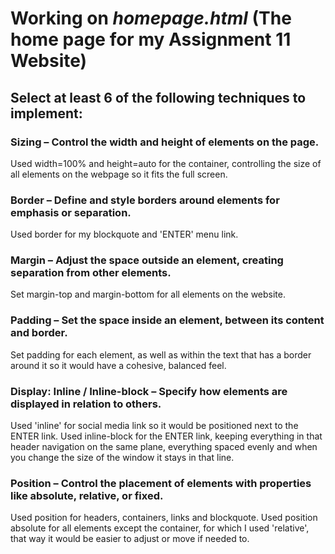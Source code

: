 # Working on *homepage.html* (The home page for my Assignment 11 Website)

## Select at least 6 of the following techniques to implement:


### Sizing – Control the width and height of elements on the page.

Used width=100% and height=auto for the container, controlling the size of all elements on the webpage so it fits the full screen.

### Border – Define and style borders around elements for emphasis or separation.

Used border for my blockquote and 'ENTER' menu link.

### Margin – Adjust the space outside an element, creating separation from other elements.

Set margin-top and margin-bottom for all elements on the website.

### Padding – Set the space inside an element, between its content and border.

Set padding for each element, as well as within the text that has a border around it so it would have a cohesive, balanced feel.

### Display: Inline / Inline-block – Specify how elements are displayed in relation to others.

Used 'inline' for social media link so it would be positioned next to the ENTER link. Used inline-block for the ENTER link, keeping everything in that header navigation on the same plane, everything spaced evenly and when you change the size of the window it stays in that line.

### Position – Control the placement of elements with properties like absolute, relative, or fixed.

Used position for headers, containers, links and blockquote. Used position absolute for all elements except the container, for which I used 'relative', that way it would be easier to adjust or move if needed to. 

